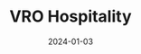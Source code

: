 ---  
layout: startup_page  
title: "VRO Hospitality"  
id: "vrohospitality.com"  
permalink: "/vrohospitalityvrohospitality.com01032024/"  
website: "https://vrohospitality.com/"  
funding_round: ""  
funding_amount: "$10M"  
investors: "Axis Bank, Nikhil Kamath-backed Gruhas, UC Inclusive Credit, NB Ventures, Kunal Shah of Cred, Mouni Roy"  
about: "VRO Hospitality is a food and beverage chain owning and operating 40 fine-dining outlets and cloud kitchens across India. They offer a diverse culinary experience through various brands and aim to expand their presence nationally and internationally. The company was founded by Dawn Thomas, Safdhar Adoor, and Sharath Rice."  
markets: "Food and Beverage, Restaurants and Bars, Other Restaurants, Hotels and Leisure, Holding Companies"  
hq: "Bangalore, Karnataka, India"  
founded_year: "2018"  
linkedin: "https://www.linkedin.com/company/v-ro-hospitality-pvt-ltd"  
twitter: "https://twitter.com/vrohospitality"  
instagram: ""  
facebook: "https://www.facebook.com/vrohospitality/"  
crunchbase: "https://www.crunchbase.com/organization/vro-hospitality"  
pitchbook: "https://pitchbook.com/profiles/company/481838-23"  

date_display: "03-Jan-2024"  
date: "2024-01-03"

# SEO Optimization  
meta_title: "VRO Hospitality -  Funding ($10M)"  
meta_description: "VRO Hospitality, VRO Hospitality is a food and beverage chain owning and operating 40 fine-dining outlets and cloud kitchens across India. They offer a diverse culinar..."  
meta_keywords: "VRO Hospitality, Food and Beverage, Restaurants and Bars, Other Restaurants, Hotels and Leisure, Holding Companies,  funding"  
canonical_url: "https://startup.projectstartups.com/vrohospitalityvrohospitality.com01032024/"  
---